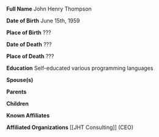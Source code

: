 **Full Name**
John Henry Thompson

**Date of Birth**
June 15th, 1959

**Place of Birth**
???

**Date of Death**
???

**Place of Death**
???

**Education**
Self-educated various programming languages 

**Spouse(s)**


**Parents**


**Children**


**Known Affiliates**


**Affiliated Organizations**
[[JHT Consulting]] (CEO)